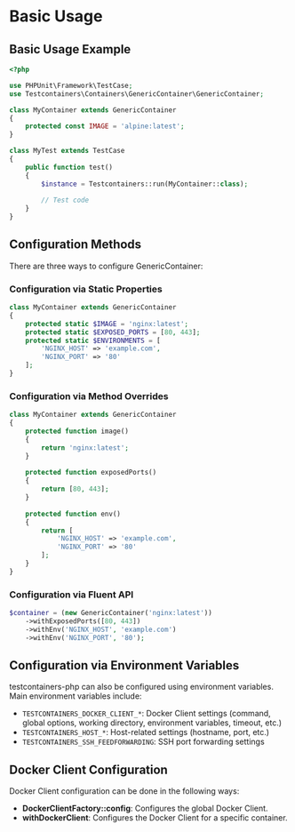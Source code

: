 # Basic Usage

## Basic Usage Example

```php
<?php

use PHPUnit\Framework\TestCase;
use Testcontainers\Containers\GenericContainer\GenericContainer;

class MyContainer extends GenericContainer
{
    protected const IMAGE = 'alpine:latest';
}

class MyTest extends TestCase
{
    public function test()
    {
        $instance = Testcontainers::run(MyContainer::class);
        
        // Test code
    }
}
```

## Configuration Methods

There are three ways to configure GenericContainer:

### Configuration via Static Properties

```php
class MyContainer extends GenericContainer
{
    protected static $IMAGE = 'nginx:latest';
    protected static $EXPOSED_PORTS = [80, 443];
    protected static $ENVIRONMENTS = [
        'NGINX_HOST' => 'example.com',
        'NGINX_PORT' => '80'
    ];
}
```

### Configuration via Method Overrides

```php
class MyContainer extends GenericContainer
{
    protected function image()
    {
        return 'nginx:latest';
    }
    
    protected function exposedPorts()
    {
        return [80, 443];
    }
    
    protected function env()
    {
        return [
            'NGINX_HOST' => 'example.com',
            'NGINX_PORT' => '80'
        ];
    }
}
```

### Configuration via Fluent API

```php
$container = (new GenericContainer('nginx:latest'))
    ->withExposedPorts([80, 443])
    ->withEnv('NGINX_HOST', 'example.com')
    ->withEnv('NGINX_PORT', '80');
```

## Configuration via Environment Variables

testcontainers-php can also be configured using environment variables. Main environment variables include:

- `TESTCONTAINERS_DOCKER_CLIENT_*`: Docker Client settings (command, global options, working directory, environment variables, timeout, etc.)
- `TESTCONTAINERS_HOST_*`: Host-related settings (hostname, port, etc.)
- `TESTCONTAINERS_SSH_FEEDFORWARDING`: SSH port forwarding settings

## Docker Client Configuration

Docker Client configuration can be done in the following ways:

- **DockerClientFactory::config**: Configures the global Docker Client.
- **withDockerClient**: Configures the Docker Client for a specific container.
